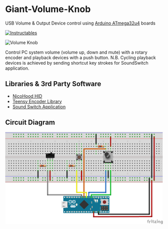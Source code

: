 Giant-Volume-Knob
===================
USB Volume & Output Device control using [Arduino ATmega32u4](https://www.arduino.cc/en/Hacking/PinMapping32u4) boards

[![Instructables](http://www.instructables.com/static/img/header/header-logo.png)](http://www.instructables.com/id/Giant-USB-Volume-Knob/)


![Volume Knob](Pan2.gif "Volume Knob")


Control PC system volume (volume up, down and mute) with a rotary encoder and playback devices with a push button.
 N.B. Cycling playback devices is achieved by sending shortcut key strokes for SoundSwitch application.


Libraries & 3rd Party Software
------------------------------
* [NicoHood HID](https://github.com/NicoHood/HID)
* [Teensy Encoder Library](http://www.pjrc.com/teensy/td_libs_Encoder.html)
* [Sound Switch Application](https://github.com/Belphemur/SoundSwitch)


Circuit Diagram
---------------
![Wiring Diagram](Wire%20Diagram.png "Fritzing Wiring Diagram")
